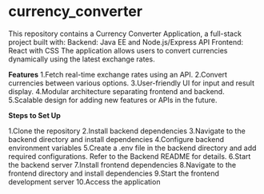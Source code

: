 # currency_converter
This repository contains a Currency Converter Application, a full-stack project built with:
Backend: Java EE and Node.js/Express API
Frontend: React with CSS
The application allows users to convert currencies dynamically using the latest exchange rates.

**Features**
1.Fetch real-time exchange rates using an API.
2.Convert currencies between various options.
3.User-friendly UI for input and result display.
4.Modular architecture separating frontend and backend.
5.Scalable design for adding new features or APIs in the future.

**Steps to Set Up**

1.Clone the repository
2.Install backend dependencies
3.Navigate to the backend directory and install dependencies
4.Configure backend environment variables
5.Create a .env file in the backend directory and add required configurations. Refer to the Backend README for details.
6.Start the backend server
7.Install frontend dependencies
8.Navigate to the frontend directory and install dependencies
9.Start the frontend development server
10.Access the application
